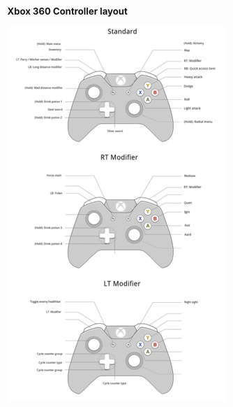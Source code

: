 
## Xbox 360 Controller layout

<img src="./.github/standard.jpg" />
<img src="./.github/rt_modifier.jpg" />
<img src="./.github/lt_modifier.jpg" />